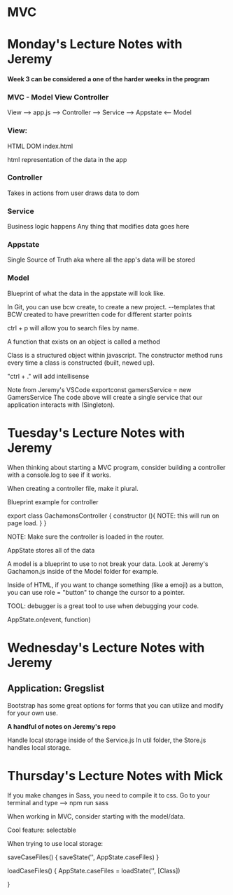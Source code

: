 # MVC

# Monday's Lecture Notes with Jeremy
#### Week 3 can be considered a one of the harder weeks in the program

### MVC - Model View Controller

View --> app.js --> Controller --> Service --> Appstate <-- Model

### View: 
HTML
DOM
index.html

html representation of the data in the app

### Controller
Takes in actions from user
draws data to dom

### Service
Business logic happens
Any thing that modifies
data goes here

### Appstate
Single Source of Truth
aka
where all the app's data will be stored

### Model
Blueprint of what the data in the appstate will look like.

In Git, you can use bcw create, to create a new project. --templates that BCW created to have prewritten code for different starter points

ctrl + p will allow you to search files by name.

A function that exists on an object is called a method

Class is a structured object within javascript.
The constructor method runs every time a class is constructed (built, newed up).

"ctrl + ." will add intellisense

Note from Jeremy's VSCode
exportconst gamersService = new GamersService
The code above will create a single service that our application interacts with (Singleton).

# Tuesday's Lecture Notes with Jeremy

When thinking about starting a MVC program, consider building a controller with a console.log to see if it works. 

When creating a controller file, make it plural. 

Blueprint example for controller

export class GachamonsController {
    constructor (){
        NOTE: this will run on page load.
    }
}

NOTE: Make sure the controller is loaded in the router.

AppState stores all of the data

A model is a blueprint to use to not break your data. Look at Jeremy's Gachamon.js inside of the Model folder for example. 

Inside of HTML, if you want to change something (like a emoji) as a button, you can use role = "button" to change the cursor to a pointer. 

TOOL: debugger is a great tool to use when debugging your code. 

AppState.on(event, function)



# Wednesday's Lecture Notes with Jeremy

## Application: Gregslist

Bootstrap has some great options for forms that you can utilize and modify for your own use.

**A handful of notes on Jeremy's repo**

Handle local storage inside of the Service.js
In util folder, the Store.js handles local storage.



# Thursday's Lecture Notes with Mick

If you make changes in Sass, you need to compile it to css. 
Go to your terminal  and type --> npm run sass

When working in MVC, consider starting with the model/data. 

Cool feature: selectable

When trying to use local storage: 

saveCaseFiles() {
    saveState('', AppState.caseFiles)
}

loadCaseFiles() {
    AppState.caseFiles = loadState('', [Class])
    
}





